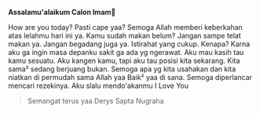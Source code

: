 **Assalamu'alaikum Calon Imam🥰**

How are you today?
Pasti cape yaa? Semoga Allah memberi keberkahan atas lelahmu hari ini ya.
Kamu sudah makan belum? Jangan sampe telat makan ya.
Jangan begadang juga ya. Istirahat yang cukup.
Kenapa? Karna aku ga ingin masa depanku sakit ga ada yg ngerawat.
Aku mau kasih tau kamu sesuatu.
Aku kangen kamu, tapi aku tau posisi kita sekarang.
Kita sama² sedang berjuang bukan.
Semoga apa yg kita usahakan dan kita niatkan di permudah sama Allah yaa 
Baik² yaa di sana. Semoga diperlancar mencari rezekinya.
Aku slalu mendo'akanmu
I Love You

> Semangat terus yaa Derys Sapta Nugraha
